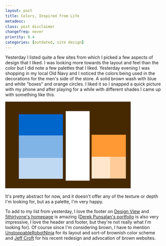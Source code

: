 ```yaml
---
layout: post
title: Colors, Inspired from Life
metadesc: 
class: post disclaimer
changefreq: never
priority: 0.4
categories: [outdated, site design]
---
```

Yesterday I listed quite a few sites from which I picked a few aspects of design that I liked.  I was looking more 
towards the layout and feel than the color but I did note a few palettes that I liked.  Yesterday evening I was 
shopping in my local Old Navy and I noticed the colors being used in the decorations for the men's side of the store. 
A solid brown wash with blue and white "boxes" and orange circles.  I liked it so I snapped a quick picture with my 
phone and after playing for a while with different shades I came up with something like this.

<img src="/img/content/color-study.gif" border="0" alt="color_study.gif" width="400" height="276" class="clear">
	
It's pretty abstract for now, and it doesn't offer any of the texture or depth I'm looking for, but as a palette, 
I'm very happy.

To add to my list from yesterday, I love the footer on [Design View](http://www.andyrutledge.com/styling-text-links.php#fragment-1) and 
[5thirtyone's homepage](http://5thirtyone.com/) is amazing 
([Derek Punsalan's portfolio](http://is.derekpunsalan.com/) is also very impressive, I love the header 
and footer, but they're not really what I'm looking for).  Of course since I'm considering brown, I have to mention 
[UnstoppableRobotNinja](http://unstoppablerobotninja.com/) for its layout and sort-of brownish color scheme 
and [Jeff Croft](http://jeffcroft.com/blog/2008/feb/15/its-brown-yo/) for his recent redesign and advocation 
of brown websites.
